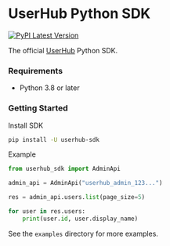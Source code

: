 # UserHub Python SDK
[![PyPI Latest Version](https://img.shields.io/pypi/v/userhub_sdk?color=0173b4)](https://pypi.org/project/userhub-sdk/)

The official [UserHub](https://userhub.com) Python SDK.

### Requirements

* Python 3.8 or later

### Getting Started

Install SDK

```sh
pip install -U userhub-sdk
```

Example

```python
from userhub_sdk import AdminApi

admin_api = AdminApi("userhub_admin_123...")

res = admin_api.users.list(page_size=5)

for user in res.users:
    print(user.id, user.display_name)
```

See the `examples` directory for more examples.
